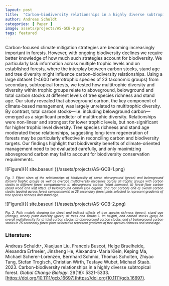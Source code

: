 ```yaml
---
layout: post
title:  "Carbon–biodiversity relationships in a highly diverse subtropical forest"
author: Andreas Schuldt
categories: [ Paper ]
image: assets/projects/AS-GCB-0.png
tags: featured
---
```

Carbon-focused climate mitigation strategies are becoming increasingly important in forests. However, with ongoing biodiversity declines we require better knowledge of how much such strategies account for biodiversity. We particularly lack information across multiple trophic levels and on established forests, where the interplay between carbon stocks, stand age and tree diversity might influence carbon–biodiversity relationships. Using a large dataset (>4600 heterotrophic species of 23 taxonomic groups) from secondary, subtropical forests, we tested how multitrophic diversity and diversity within trophic groups relate to aboveground, belowground and total carbon stocks at different levels of tree species richness and stand age. Our study revealed that aboveground carbon, the key component of climate-based management, was largely unrelated to multitrophic diversity. By contrast, total carbon stocks—i.e. including belowground carbon—emerged as a significant predictor of multitrophic diversity. Relationships were non-linear and strongest for lower trophic levels, but non-significant for higher trophic level diversity. Tree species richness and stand age moderated these relationships, suggesting long-term regeneration of forests may be particularly effective in reconciling carbon and biodiversity targets. Our findings highlight that biodiversity benefits of climate-oriented management need to be evaluated carefully, and only maximizing aboveground carbon may fail to account for biodiversity conservation requirements.

![Figure]({{ site.baseurl }}/assets/projects/AS-GCB-1.png)
<p style='text-align: justify;' ><span style="font-style: italic; font-size:70%">Fig. 1. Effect sizes of the relationships of biodiversity of seven aboveground (green) and belowground (brown) trophic groups as well as average multidiversity measures across all trophic groups with carbon stocks in different forest compartments: a) aboveground carbon (plant biomass), b) forest-floor carbon (dead wood and leaf litter), c) belowground carbon (soil organic and root carbon) and d) overall carbon stocks (pooled across forest compartments) in 25 secondary forest plots selected to represent gradients of tree species richness and stand age. 
</span></p>

![Figure]({{ site.baseurl }}/assets/projects/AS-GCB-2.png)
<p style='text-align: justify;' ><span style="font-style: italic; font-size:70%">Fig. 2. Path models showing the direct and indirect effects of tree species richness (green), stand age (orange), woody plant diversity (green; all trees and shrubs ≥ 1m height), and carbon stocks (grey) on overall multidiversity for a) total carbon stocks, b) aboveground carbon stocks, and c) belowground carbon stocks in 25 secondary forest plots selected to represent gradients of tree species richness and stand age.
</span></p>

### Literature:
Andreas Schuldt<code>&ast;</code>, Xiaojuan Liu, Francois Buscot, Helge Bruelheide, Alexandra Erfmeier, Jinsheng He, Alexandra-Maria Klein, Keping Ma, Michael Scherer-Lorenzen, Bernhard Schmid, Thomas Scholten, Zhiyao Tang, Stefan Trogisch, Christian Wirth, Tesfaye Wubet, Michael Staab. 2023. Carbon-biodiversity relationships in a highly diverse subtropical forest. *Global Change Biology*. 29(18): 5321-5333. [https://doi.org/10.1111/gcb.16697](https://doi.org/10.1111/gcb.16697). 
